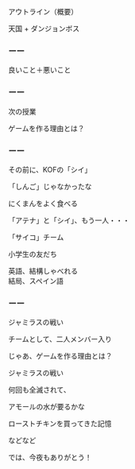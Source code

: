 アウトライン（概要）

天国 + ダンジョンボス

### ーー

良いこと＋悪いこと

### ーー

次の授業

ゲームを作る理由とは？

### ーー

その前に、KOFの「シイ」

「しんご」じゃなかったな

にくまんをよく食べる

「アテナ」と「シイ」、もう一人・・・

「サイコ」チーム

小学生の友だち

英語、結構しゃべれる<br/>
結局、スペイン語

### ーー

ジャミラスの戦い

チームとして、二人メンバー入り

じゃあ、ゲームを作る理由とは？

ジャミラスの戦い

何回も全滅されて、

アモールの水が要るかな

ローストチキンを買ってきた記憶

などなど

では、今夜もありがとう！

